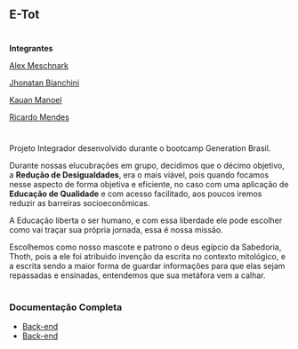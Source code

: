 ## E-Tot ##
# 


**Integrantes** 

[Alex Meschnark](https://github.com/AlexMeschnark)

[Jhonatan Bianchini](https://github.com/jhonatanbianchini)

[Kauan Manoel](https://github.com/KauanManoel)

[Ricardo Mendes](https://github.com/ricardotmendes)

#

Projeto Integrador desenvolvido durante o bootcamp Generation Brasil.

Durante nossas elucubrações em grupo, decidimos que o décimo objetivo, a **Redução de Desigualdades**, era o mais viável, pois quando focamos nesse aspecto de forma objetiva e eficiente, no caso com uma aplicação de **Educação de Qualidade** e com acesso facilitado, aos poucos iremos reduzir as barreiras socioeconômicas.

A Educação liberta o ser humano, e com essa liberdade ele pode escolher como vai traçar sua própria jornada, essa é nossa missão.

Escolhemos como nosso mascote e patrono o deus egípcio da Sabedoria, Thoth, pois a ele foi atribuido invenção da escrita no contexto mitológico, e a escrita sendo a maior forma de guardar informações para que elas sejam repassadas e ensinadas, entendemos que sua metáfora vem a calhar. 

#

### Documentação Completa ###
- [Back-end](_link_documentação_backend)
- [Back-end](link_documentação_link_frontend)


